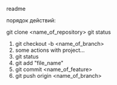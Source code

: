 readme

порядок действий:

git clone <name_of_repository>
git status

1. git checkout -b <name_of_branch>
2. some actions with project...
3. git status
4. git add "file_name"
5. git commit <name_of_feature>
6. git push origin <name_of_branch>

